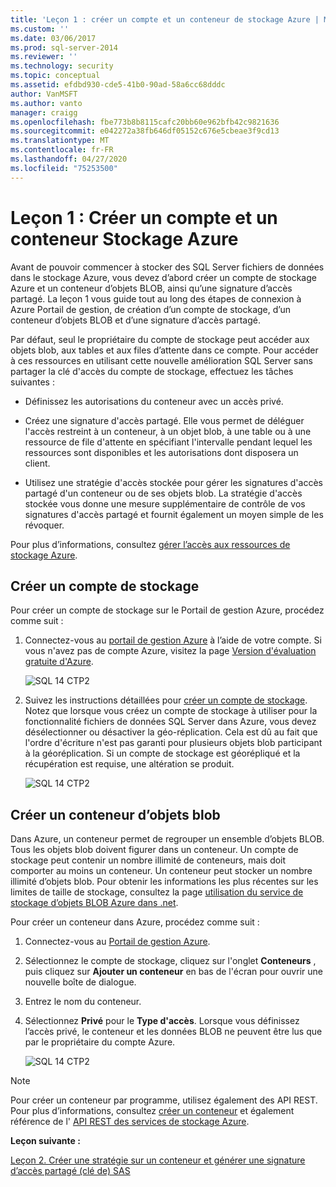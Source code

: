 ```yaml
---
title: 'Leçon 1 : créer un compte et un conteneur de stockage Azure | Microsoft Docs'
ms.custom: ''
ms.date: 03/06/2017
ms.prod: sql-server-2014
ms.reviewer: ''
ms.technology: security
ms.topic: conceptual
ms.assetid: efdbd930-cde5-41b0-90ad-58a6cc68dddc
author: VanMSFT
ms.author: vanto
manager: craigg
ms.openlocfilehash: fbe773b8b8115cafc20bb60e962bfb42c9821636
ms.sourcegitcommit: e042272a38fb646df05152c676e5cbeae3f9cd13
ms.translationtype: MT
ms.contentlocale: fr-FR
ms.lasthandoff: 04/27/2020
ms.locfileid: "75253500"
---
```

# <a name="lesson-1-create-azure-storage-account-and-container"></a>Leçon 1 : Créer un compte et un conteneur Stockage Azure
  Avant de pouvoir commencer à stocker des SQL Server fichiers de données dans le stockage Azure, vous devez d’abord créer un compte de stockage Azure et un conteneur d’objets BLOB, ainsi qu’une signature d’accès partagé. La leçon 1 vous guide tout au long des étapes de connexion à Azure Portail de gestion, de création d’un compte de stockage, d’un conteneur d’objets BLOB et d’une signature d’accès partagé.  
  
 Par défaut, seul le propriétaire du compte de stockage peut accéder aux objets blob, aux tables et aux files d’attente dans ce compte. Pour accéder à ces ressources en utilisant cette nouvelle amélioration SQL Server sans partager la clé d'accès du compte de stockage, effectuez les tâches suivantes :  
  
-   Définissez les autorisations du conteneur avec un accès privé.  
  
-   Créez une signature d'accès partagé. Elle vous permet de déléguer l'accès restreint à un conteneur, à un objet blob, à une table ou à une ressource de file d'attente en spécifiant l'intervalle pendant lequel les ressources sont disponibles et les autorisations dont disposera un client.  
  
-   Utilisez une stratégie d'accès stockée pour gérer les signatures d'accès partagé d'un conteneur ou de ses objets blob. La stratégie d'accès stockée vous donne une mesure supplémentaire de contrôle de vos signatures d'accès partagé et fournit également un moyen simple de les révoquer.  
  
 Pour plus d’informations, consultez [gérer l’accès aux ressources de stockage Azure](https://msdn.microsoft.com/library/windowsazure/ee393343.aspx).  
  
## <a name="create-storage-account"></a>Créer un compte de stockage  
 Pour créer un compte de stockage sur le Portail de gestion Azure, procédez comme suit :  
  
1.  Connectez-vous au [portail de gestion Azure](https://manage.windowsazure.com) à l’aide de votre compte. Si vous n'avez pas de compte Azure, visitez la page [Version d'évaluation gratuite d'Azure](https://www.windowsazure.com/pricing/free-trial/).  
  
     ![SQL 14 CTP2](../../2014/tutorials/media/ss-was-tutlesson-1-1.gif "SQL 14 CTP2")  
  
2.  Suivez les instructions détaillées pour [créer un compte de stockage](https://azure.microsoft.com/documentation/articles/storage-create-storage-account/). Notez que lorsque vous créez un compte de stockage à utiliser pour la fonctionnalité fichiers de données SQL Server dans Azure, vous devez désélectionner ou désactiver la géo-réplication. Cela est dû au fait que l'ordre d'écriture n'est pas garanti pour plusieurs objets blob participant à la géoréplication. Si un compte de stockage est géorépliqué et la récupération est requise, une altération se produit.  
  
     ![SQL 14 CTP2](../../2014/tutorials/media/ss-was-tutlesson-1-2.gif "SQL 14 CTP2")  
  
## <a name="create-a-blob-container"></a>Créer un conteneur d’objets blob  
 Dans Azure, un conteneur permet de regrouper un ensemble d’objets BLOB. Tous les objets blob doivent figurer dans un conteneur. Un compte de stockage peut contenir un nombre illimité de conteneurs, mais doit comporter au moins un conteneur. Un conteneur peut stocker un nombre illimité d’objets blob. Pour obtenir les informations les plus récentes sur les limites de taille de stockage, consultez la page [utilisation du service de stockage d’objets BLOB Azure dans .net](https://www.windowsazure.com/develop/net/how-to-guides/blob-storage/).  
  
 Pour créer un conteneur dans Azure, procédez comme suit :  
  
1.  Connectez-vous au [Portail de gestion Azure](https://manage.windowsazure.com).  
  
2.  Sélectionnez le compte de stockage, cliquez sur l'onglet **Conteneurs** , puis cliquez sur **Ajouter un conteneur** en bas de l'écran pour ouvrir une nouvelle boîte de dialogue.  
  
3.  Entrez le nom du conteneur.  
  
4.  Sélectionnez **Privé** pour le **Type d'accès**. Lorsque vous définissez l’accès privé, le conteneur et les données BLOB ne peuvent être lus que par le propriétaire du compte Azure.  
  
     ![SQL 14 CTP2](../../2014/tutorials/media/ss-was-tutlesson-1-4.gif "SQL 14 CTP2")  
  
> [!NOTE]  
>  Pour créer un conteneur par programme, utilisez également des API REST. Pour plus d’informations, consultez [créer un conteneur](https://msdn.microsoft.com/library/windowsazure/dd179468.aspx) et également référence de l' [API REST des services de stockage Azure](https://msdn.microsoft.com/library/windowsazure/dd179355.aspx).  
  
 **Leçon suivante :**  
  
 [Leçon 2. Créer une stratégie sur un conteneur et générer une signature d’accès partagé &#40;clé de&#41; SAS](../relational-databases/lesson-1-create-stored-access-policy-and-shared-access-signature.md)  
  
